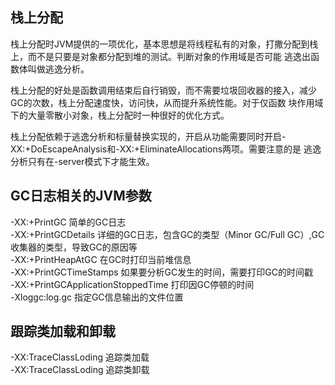 栈上分配
---
栈上分配时JVM提供的一项优化，基本思想是将线程私有的对象，打撒分配到栈上，而不是只要是对象都分配到堆的测试。判断对象的作用域是否可能
逃逸出函数体叫做逃逸分析。

栈上分配的好处是函数调用结束后自行销毁，而不需要垃圾回收器的接入，减少GC的次数，栈上分配速度快，访问快，从而提升系统性能。对于仅函数
块作用域下的大量零散小对象，栈上分配时一种很好的优化方式。

栈上分配依赖于逃逸分析和标量替换实现的，开启从功能需要同时开启-XX:+DoEscapeAnalysis和-XX:+EliminateAllocations两项。需要注意的是
逃逸分析只有在-server模式下才能生效。

GC日志相关的JVM参数
---
-XX:+PrintGC  简单的GC日志<br/>
-XX:+PrintGCDetails 详细的GC日志，包含GC的类型（Minor GC/Full GC）,GC收集器的类型，导致GC的原因等<br/>
-XX:+PrintHeapAtGC 在GC时打印当前堆信息<br/>
-XX:+PrintGCTimeStamps 如果要分析GC发生的时间，需要打印GC的时间戳<br/>
-XX:+PrintGCApplicationStoppedTime 打印因GC停顿的时间<br/>
-Xloggc:log.gc 指定GC信息输出的文件位置<br/>

跟踪类加载和卸载
---
-XX:TraceClassLoding 追踪类加载<br/>
-XX:TraceClassLoding 追踪类卸载<br/>
